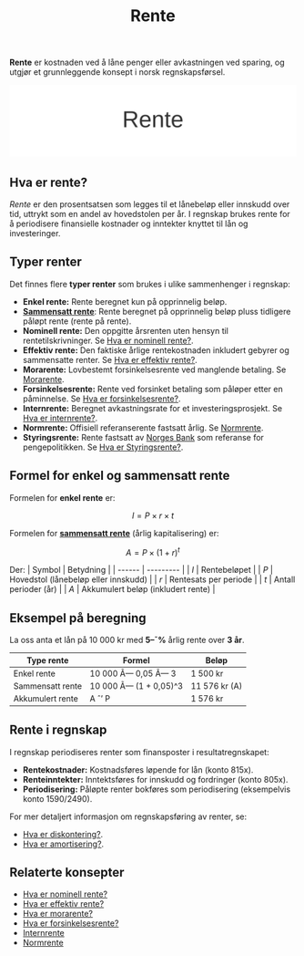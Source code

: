 ﻿---
title: "Rente"
seoTitle: "Rente"
description: '**Rente** er kostnaden ved å låne penger eller avkastningen ved sparing, og utgjør et grunnleggende konsept i norsk regnskapsførsel.'
summary: Hva rente er, ulike rentetyper og hvordan renter beregnes og føres i regnskap.
---

**Rente** er kostnaden ved å låne penger eller avkastningen ved sparing, og utgjør et grunnleggende konsept i norsk regnskapsførsel.

![Rente](rente-image.svg)

## Hva er rente?

*Rente* er den prosentsatsen som legges til et lånebeløp eller innskudd over tid, uttrykt som en andel av hovedstolen per år. I regnskap brukes rente for å periodisere finansielle kostnader og inntekter knyttet til lån og investeringer.

## Typer renter

Det finnes flere **typer renter** som brukes i ulike sammenhenger i regnskap:

* **Enkel rente:** Rente beregnet kun på opprinnelig beløp.
* [**Sammensatt rente**](/blogs/regnskap/renters-rente "Renters rente “ Rente på rente i regnskap"): Rente beregnet på opprinnelig beløp pluss tidligere påløpt rente (rente på rente).
* **Nominell rente:** Den oppgitte årsrenten uten hensyn til rentetilskrivninger. Se [Hva er nominell rente?](/blogs/regnskap/hva-er-nominell-rente "Hva er nominell rente? Definisjon og Beregning").
* **Effektiv rente:** Den faktiske årlige rentekostnaden inkludert gebyrer og sammensatte renter. Se [Hva er effektiv rente?](/blogs/regnskap/hva-er-effektiv-rente "Hva er effektiv rente? Beregning og Eksempler").
* **Morarente:** Lovbestemt forsinkelsesrente ved manglende betaling. Se [Morarente](/blogs/regnskap/hva-er-morarente "Morarente “ Juridisk Grunnlag og Beregning").
* **Forsinkelsesrente:** Rente ved forsinket betaling som påløper etter en påminnelse. Se [Hva er forsinkelsesrente?](/blogs/regnskap/hva-er-forsinkelsesrente "Forsinkelsesrente “ Definisjon og Satser").
* **Internrente:** Beregnet avkastningsrate for et investeringsprosjekt. Se [Hva er internrente?](/blogs/regnskap/internrente "Internrente “ Beregning av Avkastning").
* **Normrente:** Offisiell referanserente fastsatt årlig. Se [Normrente](/blogs/regnskap/normrente "Normrente “ Definisjon og Bruk").
* **Styringsrente:** Rente fastsatt av [Norges Bank](/blogs/regnskap/norges-bank "Hva er Norges Bank? Rolle og Funksjoner i Norsk Økonomi") som referanse for pengepolitikken. Se [Hva er Styringsrente?](/blogs/regnskap/styringsrente "Hva er Styringsrente? Komplett Guide til Norges Bank sin Styringsrente").

## Formel for enkel og sammensatt rente

Formelen for **enkel rente** er:

$$
I = P \times r \times t
$$

Formelen for [**sammensatt rente**](/blogs/regnskap/renters-rente "Renters rente “ Rente på rente i regnskap") (årlig kapitalisering) er:

$$
A = P \times (1 + r)^t
$$

Der:
| Symbol | Betydning |
| ------ | --------- |
| *I*    | Rentebeløpet |
| *P*    | Hovedstol (lånebeløp eller innskudd) |
| *r*    | Rentesats per periode |
| *t*    | Antall perioder (år) |
| *A*    | Akkumulert beløp (inkludert rente) |

## Eksempel på beregning

La oss anta et lån på 10 000 kr med **5–¯%** årlig rente over **3 år**.

| Type rente      | Formel                  | Beløp         |
| -----------------| ------------------------ | ------------- |
| Enkel rente      | 10 000 Ã— 0,05 Ã— 3        | 1 500 kr      |
| Sammensatt rente | 10 000 Ã— (1 + 0,05)^3    | 11 576 kr (A) |
| Akkumulert rente | A ˆ’ P                    | 1 576 kr      |

## Rente i regnskap

I regnskap periodiseres renter som finansposter i resultatregnskapet:

* **Rentekostnader:** Kostnadsføres løpende for lån (konto 815x).
* **Renteinntekter:** Inntektsføres for innskudd og fordringer (konto 805x).
* **Periodisering:** Påløpte renter bokføres som periodisering (eksempelvis konto 1590/2490).

For mer detaljert informasjon om regnskapsføring av renter, se:
* [Hva er diskontering?](/blogs/regnskap/hva-er-diskontering "Diskontering “ Nåverdi og Kontantstrøm").
* [Hva er amortisering?](/blogs/regnskap/hva-er-amortisering "Amortisering “ Avskrivninger og Avdrag").

## Relaterte konsepter

* [Hva er nominell rente?](/blogs/regnskap/hva-er-nominell-rente "Hva er nominell rente? Definisjon og Beregning")
* [Hva er effektiv rente?](/blogs/regnskap/hva-er-effektiv-rente "Hva er effektiv rente? Beregning og Eksempler")
* [Hva er morarente?](/blogs/regnskap/hva-er-morarente "Morarente “ Juridisk Grunnlag og Beregning")
* [Hva er forsinkelsesrente?](/blogs/regnskap/hva-er-forsinkelsesrente "Forsinkelsesrente “ Definisjon og Satser")
* [Internrente](/blogs/regnskap/internrente "Internrente “ Beregning av Avkastning")
* [Normrente](/blogs/regnskap/normrente "Normrente “ Definisjon og Bruk")










